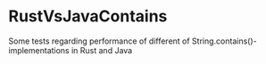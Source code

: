 # RustVsJavaContains
Some tests regarding performance of different of String.contains()-implementations in Rust and Java
